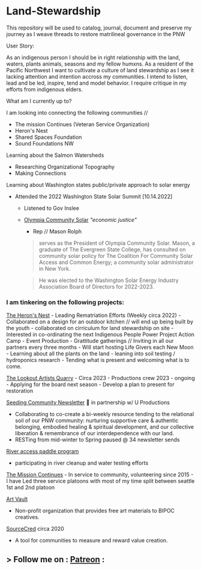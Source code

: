 # Land-Stewardship
This repository will be used to catalog, journal, document and preserve my journey as I weave threads to restore matrilineal governance in the PNW

User Story:

As an indigenous person I should be in right relationship with the land, waters, plants animals, seasons and my fellow humxns. 
As a resident of the Pacific Northwest I want to cultivate a culture of land stewardship as I see it lacking attention and intention accross my communities.
I intend to listen, lead and be led, inspire, tend and model behavior.
I require critique in my efforts from indigenous elders.

What am I currently up to?

I am looking into connecting the following communities // 
- The mission Continues (Veteran Service Organization)
- Heron's Nest
- Shared Spaces Foundation
- Sound Foundations NW

Learning about the Salmon Watersheds
- Researching Organizational Topography 
- Making Connections

Learning about Washington states public/private approach to solar energy 
- Attended the 2022 Washington State Solar Summit [10.14.2022]
    - Listened to Gov Inslee
    - [Olympia Community Solar](https://olysol.org/our-team/) *"economic justice"*
      - Rep // Mason Rolph
      > serves as the President of Olympia Community Solar. Mason, a graduate of The Evergreen State College, has consulted on community solar policy for The Coalition For Community Solar Access and Common Energy; a community solar administrator in New York.
      
      > He was elected to the Washington Solar Energy Industry Association Board of Directors for 2022-2023. 
    

### I am tinkering on the following projects: 

[The Heron's Nest](https://www.theheronsnest.org/) - Leading Rematriation Efforts (Weekly circa 2022)
    - Collaborated on a design for an outdoor kitchen // will end up being built by the youth
    - collaborated on cirriculum for land stewardship on site
    - Interested in co-ordinating the next Indigenous People Power Project Action Camp
    - Event Production - Grattitude gatherings // Inviting in all our partners every three months 
    - Will start hosting Life Givers each New Moon
    - Learning about all the plants on the land
    - leaning into soil testing / hydroponics research
    - Tending what is present and welcoming what is to come.

[The Lookout Artists Quarry](https://lookoutarts.com/about/) - Circa 2023
    - Productions crew 2023 - ongoing 
    - Applying for the board next season
      - Develop a plan to present for restoration

[Seeding Community Newsletter](https://seedingcommunity.substack.com/) 📧 in partnership w/ U Productions
- Collaborating to co-create a bi-weekly resource tending to the relational soil of our PNW community: nurturing supportive care & authentic belonging, embodied healing & spiritual development, and our collective liberation & remembrance of our interdependence with our land.
- RESTing from mid-winter to Spring paused @ 34 newsletter sends 

[River access paddle program](https://www.riveraccesspaddleprogram.org/)
- participating in river cleanup and water testing efforts

[The Mission Continues](http://www.missioncontinues.org/service-platoon/Seattle/) - In service to community, volunteering since 2015
    - I have Led three service platoons with most of my time split between seattle 1st and 2nd platoon

[Art Vault](https://www.artvaultseattle.com/)
  - Non-profit organization that provides free art materials to BIPOC creatives.

[SourceCred](https://sourcecred.io/) circa 2020
  - A tool for communities to measure and reward value creation.
    
    
##  > Follow me on : [Patreon](https://www.patreon.com/AL0YSI0US/about) : 

